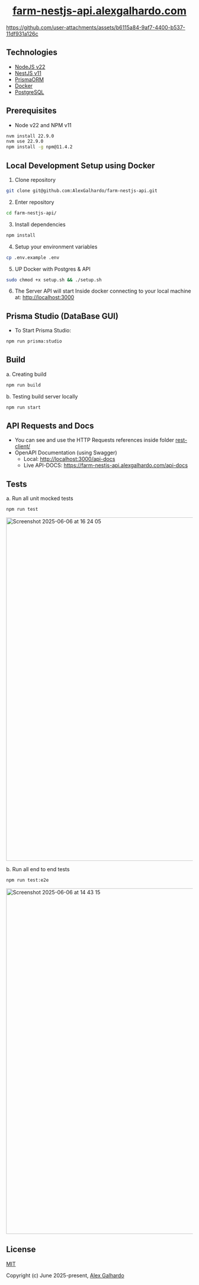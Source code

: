 <h1 align="center"><a href="https://farm-nestjs-api.alexgalhardo.com" target="_blank">farm-nestjs-api.alexgalhardo.com</a></h1>

<https://github.com/user-attachments/assets/b6115a84-9af7-4400-b537-11df931a126c>

## Technologies

- [NodeJS v22](https://nodejs.org/en)
- [NestJS v11](https://nestjs.com/)
- [PrismaORM](https://www.prisma.io/)
- [Docker](https://docs.docker.com/)
- [PostgreSQL](https://www.postgresql.org/)

## Prerequisites

- Node v22 and NPM v11

```bash
nvm install 22.9.0
nvm use 22.9.0
npm install -g npm@11.4.2
```

## Local Development Setup using Docker

1. Clone repository

```bash
git clone git@github.com:AlexGalhardo/farm-nestjs-api.git
```

2. Enter repository

```bash
cd farm-nestjs-api/
```

3. Install dependencies

```bash
npm install
```

4. Setup your environment variables

```bash
cp .env.example .env
```

5. UP Docker with Postgres & API

```bash
sudo chmod +x setup.sh && ./setup.sh
```

6. The Server API will start Inside docker connecting to your local machine at: <http://localhost:3000>

## Prisma Studio (DataBase GUI)

- To Start Prisma Studio:

```bash
npm run prisma:studio
```

## Build

a. Creating build

```bash
npm run build
```

b. Testing build server locally

```bash
npm run start
```

## API Requests and Docs

- You can see and use the HTTP Requests references inside folder [rest-client/](rest-client/)
- OpenAPI Documentation (using Swagger)
  - Local: <http://localhost:3000/api-docs>
  - Live API-DOCS: <https://farm-nestjs-api.alexgalhardo.com/api-docs>

## Tests

a. Run all unit mocked tests

```bash
npm run test
```

<img width="924" alt="Screenshot 2025-06-06 at 16 24 05" src="https://github.com/user-attachments/assets/ac1fae3d-785c-4c0d-a251-c2e090db626a" />

b. Run all end to end tests

```bash
npm run test:e2e
```

<img width="930" alt="Screenshot 2025-06-06 at 14 43 15" src="https://github.com/user-attachments/assets/a1510f34-6f70-4896-9123-e02267c4f4c0" />

## License

[MIT](http://opensource.org/licenses/MIT)

Copyright (c) June 2025-present, [Alex Galhardo](https://github.com/AlexGalhardo)
